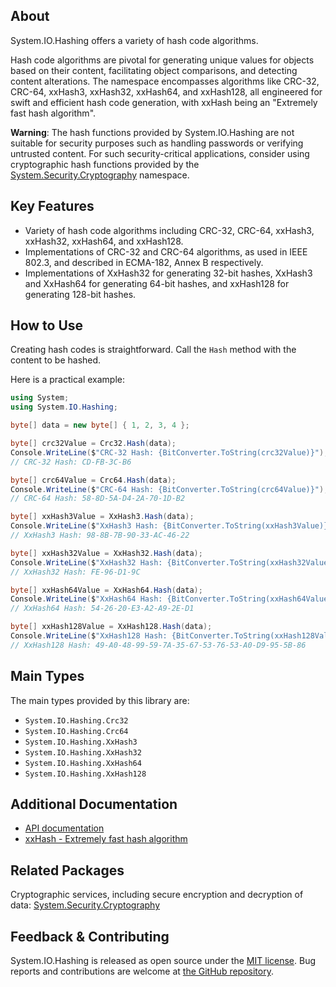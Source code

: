 ## About

<!-- A description of the package and where one can find more documentation -->

System.IO.Hashing offers a variety of hash code algorithms.

Hash code algorithms are pivotal for generating unique values for objects based on their content, facilitating object comparisons, and detecting content alterations.
The namespace encompasses algorithms like CRC-32, CRC-64, xxHash3, xxHash32, xxHash64, and xxHash128, all engineered for swift and efficient hash code generation, with xxHash being an "Extremely fast hash algorithm".

**Warning**: The hash functions provided by System.IO.Hashing are not suitable for security purposes such as handling passwords or verifying untrusted content.
For such security-critical applications, consider using cryptographic hash functions provided by the [System.Security.Cryptography](https://learn.microsoft.com/dotnet/api/system.security.cryptography) namespace.

## Key Features

<!-- The key features of this package -->

* Variety of hash code algorithms including CRC-32, CRC-64, xxHash3, xxHash32, xxHash64, and xxHash128.
* Implementations of CRC-32 and CRC-64 algorithms, as used in IEEE 802.3, and described in ECMA-182, Annex B respectively.
* Implementations of XxHash32 for generating 32-bit hashes, XxHash3 and XxHash64 for generating 64-bit hashes, and xxHash128 for generating 128-bit hashes.

## How to Use

<!-- A compelling example on how to use this package with code, as well as any specific guidelines for when to use the package -->

Creating hash codes is straightforward.
Call the `Hash` method with the content to be hashed.

Here is a practical example:

```csharp
using System;
using System.IO.Hashing;

byte[] data = new byte[] { 1, 2, 3, 4 };

byte[] crc32Value = Crc32.Hash(data);
Console.WriteLine($"CRC-32 Hash: {BitConverter.ToString(crc32Value)}");
// CRC-32 Hash: CD-FB-3C-B6

byte[] crc64Value = Crc64.Hash(data);
Console.WriteLine($"CRC-64 Hash: {BitConverter.ToString(crc64Value)}");
// CRC-64 Hash: 58-8D-5A-D4-2A-70-1D-B2

byte[] xxHash3Value = XxHash3.Hash(data);
Console.WriteLine($"XxHash3 Hash: {BitConverter.ToString(xxHash3Value)}");
// XxHash3 Hash: 98-8B-7B-90-33-AC-46-22

byte[] xxHash32Value = XxHash32.Hash(data);
Console.WriteLine($"XxHash32 Hash: {BitConverter.ToString(xxHash32Value)}");
// XxHash32 Hash: FE-96-D1-9C

byte[] xxHash64Value = XxHash64.Hash(data);
Console.WriteLine($"XxHash64 Hash: {BitConverter.ToString(xxHash64Value)}");
// XxHash64 Hash: 54-26-20-E3-A2-A9-2E-D1

byte[] xxHash128Value = XxHash128.Hash(data);
Console.WriteLine($"XxHash128 Hash: {BitConverter.ToString(xxHash128Value)}");
// XxHash128 Hash: 49-A0-48-99-59-7A-35-67-53-76-53-A0-D9-95-5B-86
```

## Main Types

<!-- The main types provided in this library -->

The main types provided by this library are:

* `System.IO.Hashing.Crc32`
* `System.IO.Hashing.Crc64`
* `System.IO.Hashing.XxHash3`
* `System.IO.Hashing.XxHash32`
* `System.IO.Hashing.XxHash64`
* `System.IO.Hashing.XxHash128`

## Additional Documentation

<!-- Links to further documentation. Remove conceptual documentation if not available for the library. -->

* [API documentation](https://learn.microsoft.com/dotnet/api/system.io.hashing)
* [xxHash - Extremely fast hash algorithm](https://github.com/Cyan4973/xxHash/blob/release/doc/xxhash_spec.md)

## Related Packages

<!-- The related packages associated with this package -->

Cryptographic services, including secure encryption and decryption of data: [System.Security.Cryptography](https://learn.microsoft.com/dotnet/api/system.security.cryptography)

## Feedback & Contributing

<!-- How to provide feedback on this package and contribute to it -->

System.IO.Hashing is released as open source under the [MIT license](https://licenses.nuget.org/MIT). Bug reports and contributions are welcome at [the GitHub repository](https://github.com/dotnet/runtime).
